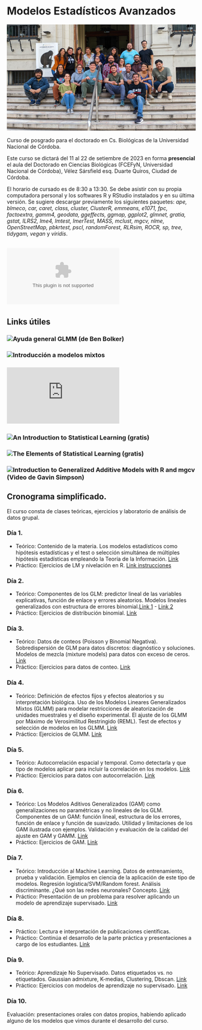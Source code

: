 # Modelos Estadísticos Avanzados

![](foto2023.jpeg)

Curso de posgrado para el doctorado en Cs. Biológicas de la Universidad Nacional de Córdoba.   

Este curso se dictará del 11 al 22 de setiembre de 2023 en forma **presencial** el aula del Doctorado en Ciencias Biológicas (FCEFyN, Universidad Nacional de Córdoba), Vélez Sársfield esq. Duarte Quiros, Ciudad de Córdoba.    

El horario de cursado es de 8:30 a 13:30. Se debe asistir con su propia computadora personal y los softwares R y RStudio instalados y en su última versión. Se sugiere descargar previamente los siguientes paquetes: *ape, blmeco, car, caret, class, cluster, ClusterR, emmeans, e1071, fpc, factoextra, gamm4, geodata, ggeffects, ggmap, ggplot2, glmnet, gratia, gstat, ILRS2, lme4, lmtest, lmerTest, MASS, mclust, mgcv, nlme, OpenStreetMap, pbkrtest, pscl, randomForest, RLRsim, ROCR, sp, tree, tidygam, vegan* y *viridis*.   

## ![Descarga del material práctico](https://github.com/curso-statsCBA/modelos_avanzados/archive/refs/heads/main.zip)

## Links útiles
### ![Ayuda general GLMM (de Ben Bolker)](https://bbolker.github.io/mixedmodels-misc/glmmFAQ) 
### ![Introducción a modelos mixtos](https://peerj.com/articles/4794/)
### ![Modelos mixtos con correlaciones](https://bbolker.github.io/mixedmodels-misc/notes/corr_braindump.html)   
### ![An Introduction to Statistical Learning (gratis)](https://www.statlearning.com/)
### ![The Elements of Statistical Learning (gratis)](https://hastie.su.domains/ElemStatLearn/)   
### ![Introduction to Generalized Additive Models with R and mgcv (Video de Gavin Simpson)](https://www.youtube.com/watch?v=sgw4cu8hrZM&t=8997s)


## Cronograma simplificado.   

El curso consta de clases teóricas, ejercicios y laboratorio de análisis de datos grupal.   

### Día 1.   
* Teórico: Contenido de la materia. Los modelos estadísticos como hipótesis estadísticas y el test o selección simultánea de múltiples hipótesis estadísticas empleando la Teoría de la Información. [Link](teoricos/Teor1.pdf)     
* Práctico: Ejercicios de LM y nivelación en R. [Link instrucciones](TP1/TP1.html)   

### Día 2.   
* Teórico: Componentes de los GLM: predictor lineal de las variables explicativas, función de enlace y errores aleatorios. Modelos lineales generalizados con estructura de errores binomial.[Link 1](teoricos/Teor2.1.pdf) - [Link 2](teoricos/Teor2.2.pdf)      
* Práctico: Ejercicios de distribución binomial. [Link](TP2/practico02.html)     

### Día 3.   
* Teórico: Datos de conteos (Poisson y Binomial Negativa). Sobredispersión de GLM para datos discretos: diagnóstico y soluciones. Modelos de mezcla (mixture models) para datos con exceso de ceros. [Link](teoricos/Teor3.pdf)     
* Práctico: Ejercicios para datos de conteo. [Link](TP3/practico03.html)     

### Día 4.
* Teórico: Definición de efectos fijos y efectos aleatorios y su interpretación biológica. Uso de los Modelos Lineares Generalizados Mixtos (GLMM) para modelar restricciones de aleatorización de unidades muestrales y el diseño experimental. El ajuste de los GLMM por Máximo de Verosimilitud Restringido (REML). Test de efectos y selección de modelos en los GLMM. [Link](teoricos/Teor4.pdf)   
* Práctico: Ejercicios de GLMM. [Link](TP4/practico04.html)    

### Día 5.
* Teórico: Autocorrelación espacial y temporal. Como detectarla y que tipo de modelos aplicar para incluir la correlación en los modelos. [Link](teoricos/Teor5.pdf)  
* Práctico: Ejercicios para datos con autocorrelación. [Link](TP5/Práctico-05.html)    

### Día 6.
* Teórico: Los Modelos Aditivos Generalizados (GAM) como generalizaciones no paramétricas y no lineales de los GLM. Componentes de un GAM: función lineal, estructura de los errores, función de enlace y función de suavizado. Utilidad y limitaciones de los GAM ilustrada con ejemplos. Validación y evaluación de la calidad del ajuste en GAM y GAMM. [Link](teoricos/Teor6.pdf)   
* Práctico: Ejercicios de GAM. [Link](TP6/practico06.html)    

### Día 7.   
* Teórico: Introducción al Machine Learning. Datos de entrenamiento, prueba y validación. Ejemplos en ciencia de la aplicación de este tipo de modelos. Regresión logística/SVM/Random forest. Análisis discriminante. ¿Qué son las redes neuronales? Concepto. [Link](teoricos/Teor7-8.pdf)   
* Práctico: Presentación de un problema para resolver aplicando un modelo de aprendizaje supervisado. [Link](TP7/practico07.html)   

### Día 8.   
* Práctico: Lectura e interpretación de publicaciones científicas.   
* Práctico: Continúa el desarrollo de la parte práctica y presentaciones a cargo de los estudiantes. [Link](TP8/tp8.html)   

### Día 9.  
* Teórico: Aprendizaje No Supervisado. Datos etiquetados vs. no etiquetados. Gaussian admixture, K-medias, Clustering, Dbscan. [Link](teoricos/Teor9.pdf)   
* Práctico: Ejercicios con modelos de aprendizaje no supervisado. [Link](TP4/tp9.html)   

### Día 10.  
Evaluación: presentaciones orales con datos propios, habiendo aplicado alguno de los modelos que vimos durante el desarrollo del curso.   

